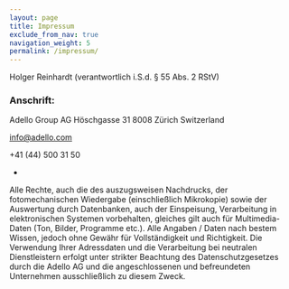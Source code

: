 ```yaml
---
layout: page
title: Impressum
exclude_from_nav: true
navigation_weight: 5
permalink: /impressum/
---
```


Holger Reinhardt
(verantwortlich i.S.d. § 55 Abs. 2 RStV)

### Anschrift:

Adello Group AG
Höschgasse 31
8008 Zürich
Switzerland

info@adello.com

+41 (44) 500 31 50

-

Alle Rechte, auch die des auszugsweisen Nachdrucks, der fotomechanischen Wiedergabe (einschließlich Mikrokopie) sowie der Auswertung durch Datenbanken, auch der Einspeisung, Verarbeitung in elektronischen Systemen vorbehalten, gleiches gilt auch für Multimedia-Daten (Ton, Bilder, Programme etc.). Alle Angaben / Daten nach bestem Wissen, jedoch ohne Gewähr für Vollständigkeit und Richtigkeit. Die Verwendung Ihrer Adressdaten und die Verarbeitung bei neutralen Dienstleistern erfolgt unter strikter Beachtung des Datenschutzgesetzes durch die Adello AG und die angeschlossenen und befreundeten Unternehmen ausschließlich zu diesem Zweck.
